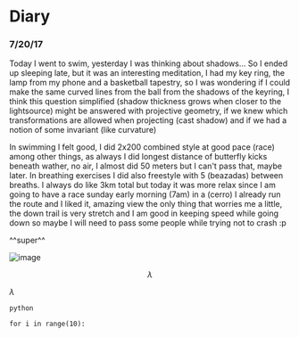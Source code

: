 # Diary
### 7/20/17

Today I went to swim, yesterday I was thinking about shadows... So I ended up sleeping late, but it was an interesting meditation, I had my key ring, the lamp from my phone and a basketball tapestry, so I was wondering if I could make the same curved lines from the ball from the shadows of the keyring, I think this question simplified (shadow thickness grows when closer to the lightsource) might be answered with projective geometry, if we knew which transformations are allowed when projecting (cast shadow) and if we had a notion of some invariant (like curvature)

In swimming I felt good, I did 2x200 combined style at good pace (race) among other things, as always I did longest distance of butterfly kicks beneath wather, no air, I almost did 50 meters but I can't pass that, maybe later.
In breathing exercises I did also freestyle with 5 (beazadas) between breaths. 
I always do like 3km total but today it was more relax since I am going to have a race sunday early morning (7am) in a (cerro) I already run the route and I liked it, amazing view the only thing that worries me a little, the down trail is very stretch and I am good in keeping speed while going down so maybe I will need to pass some people while trying not to crash :p


^^super^^

![image](file:///storage/0012-0AE7/DCIM/Camera/IMG_20170718_120144.jpg)

$$\lambda$$

$\lambda$

```
python

for i in range(10):
```